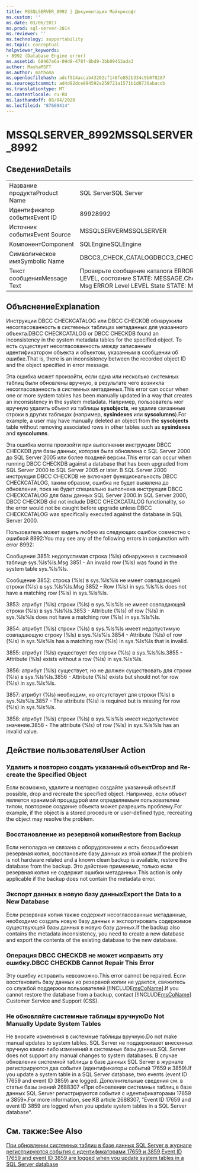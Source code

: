 ```yaml
---
title: MSSQLSERVER_8992 | Документация Майкрософт
ms.custom: ''
ms.date: 03/06/2017
ms.prod: sql-server-2014
ms.reviewer: ''
ms.technology: supportability
ms.topic: conceptual
helpviewer_keywords:
- 8992 (Database Engine error)
ms.assetid: 68467e6a-09d8-478f-8bd9-3bb09453ada3
author: MashaMSFT
ms.author: mathoma
ms.openlocfilehash: adcf914accab43202cf148fe852b334c9b078287
ms.sourcegitcommit: ad4d92dce894592a259721a1571b1d8736abacdb
ms.translationtype: MT
ms.contentlocale: ru-RU
ms.lasthandoff: 08/04/2020
ms.locfileid: "87669414"
---
```

# <a name="mssqlserver_8992"></a><span data-ttu-id="68b17-102">MSSQLSERVER_8992</span><span class="sxs-lookup"><span data-stu-id="68b17-102">MSSQLSERVER_8992</span></span>
    
## <a name="details"></a><span data-ttu-id="68b17-103">Сведения</span><span class="sxs-lookup"><span data-stu-id="68b17-103">Details</span></span>  
  
|||  
|-|-|  
|<span data-ttu-id="68b17-104">Название продукта</span><span class="sxs-lookup"><span data-stu-id="68b17-104">Product Name</span></span>|<span data-ttu-id="68b17-105">SQL Server</span><span class="sxs-lookup"><span data-stu-id="68b17-105">SQL Server</span></span>|  
|<span data-ttu-id="68b17-106">Идентификатор события</span><span class="sxs-lookup"><span data-stu-id="68b17-106">Event ID</span></span>|<span data-ttu-id="68b17-107">8992</span><span class="sxs-lookup"><span data-stu-id="68b17-107">8992</span></span>|  
|<span data-ttu-id="68b17-108">Источник события</span><span class="sxs-lookup"><span data-stu-id="68b17-108">Event Source</span></span>|<span data-ttu-id="68b17-109">MSSQLSERVER</span><span class="sxs-lookup"><span data-stu-id="68b17-109">MSSQLSERVER</span></span>|  
|<span data-ttu-id="68b17-110">Компонент</span><span class="sxs-lookup"><span data-stu-id="68b17-110">Component</span></span>|<span data-ttu-id="68b17-111">SQLEngine</span><span class="sxs-lookup"><span data-stu-id="68b17-111">SQLEngine</span></span>|  
|<span data-ttu-id="68b17-112">Символическое имя</span><span class="sxs-lookup"><span data-stu-id="68b17-112">Symbolic Name</span></span>|<span data-ttu-id="68b17-113">DBCC3_CHECK_CATALOG</span><span class="sxs-lookup"><span data-stu-id="68b17-113">DBCC3_CHECK_CATALOG</span></span>|  
|<span data-ttu-id="68b17-114">Текст сообщения</span><span class="sxs-lookup"><span data-stu-id="68b17-114">Message Text</span></span>|<span data-ttu-id="68b17-115">Проверьте сообщение каталога ERROR, уровень LEVEL, состояние STATE: MESSAGE.</span><span class="sxs-lookup"><span data-stu-id="68b17-115">Check Catalog Msg ERROR Level LEVEL State STATE: MESSAGE.</span></span>|  
  
## <a name="explanation"></a><span data-ttu-id="68b17-116">Объяснение</span><span class="sxs-lookup"><span data-stu-id="68b17-116">Explanation</span></span>  
 <span data-ttu-id="68b17-117">Инструкции DBCC CHECKCATALOG или DBCC CHECKDB обнаружили несогласованность в системных таблицах метаданных для указанного объекта.</span><span class="sxs-lookup"><span data-stu-id="68b17-117">DBCC CHECKCATALOG or DBCC CHECKDB found an inconsistency in the system metadata tables for the specified object.</span></span> <span data-ttu-id="68b17-118">То есть существует несогласованность между записанным идентификатором объекта и объектом, указанным в сообщении об ошибке.</span><span class="sxs-lookup"><span data-stu-id="68b17-118">That is, there is an inconsistency between the recorded object ID and the object specified in error message.</span></span>  
  
 <span data-ttu-id="68b17-119">Эта ошибка может произойти, если одна или несколько системных таблиц были обновлены вручную, в результате чего возникла несогласованность в системных метаданных.</span><span class="sxs-lookup"><span data-stu-id="68b17-119">This error can occur when one or more system tables has been manually updated in a way that creates an inconsistency in the system metadata.</span></span> <span data-ttu-id="68b17-120">Например, пользователь мог вручную удалить объект из таблицы **sysobjects**, не удалив связанные строки в других таблицах (например, **sysindexes** или **syscolumns**).</span><span class="sxs-lookup"><span data-stu-id="68b17-120">For example, a user may have manually deleted an object from the **sysobjects** table without removing associated rows in other tables such as **sysindexes** and **syscolumns**.</span></span>  
  
 <span data-ttu-id="68b17-121">Эта ошибка могла произойти при выполнении инструкции DBCC CHECKDB для базы данных, которая была обновлена с SQL Server 2000 до SQL Server 2005 или более поздней версии.</span><span class="sxs-lookup"><span data-stu-id="68b17-121">This error can occur when running DBCC CHECKDB against a database that has been upgraded from SQL Server 2000 to SQL Server 2005 or later.</span></span> <span data-ttu-id="68b17-122">В SQL Server 2000 инструкция DBCC CHECKDB не включает функциональность DBCC CHECKCATALOG, таким образом, ошибка не будет выявлена до обновления, пока не будет специально выполнена инструкция DBCC CHECKCATALOG для базы данных SQL Server 2000.</span><span class="sxs-lookup"><span data-stu-id="68b17-122">In SQL Server 2000, DBCC CHECKDB did not include DBCC CHECKCATALOG functionality, so the error would not be caught before upgrade unless DBCC CHECKCATALOG was specifically executed against the database in SQL Server 2000.</span></span>  
  
 <span data-ttu-id="68b17-123">Пользователь может видеть любую из следующих ошибок совместно с ошибкой 8992:</span><span class="sxs-lookup"><span data-stu-id="68b17-123">You may see any of the following errors in conjunction with error 8992:</span></span>  
  
 <span data-ttu-id="68b17-124">Сообщение 3851: недопустимая строка (%ls) обнаружена в системной таблице sys.%ls%ls.</span><span class="sxs-lookup"><span data-stu-id="68b17-124">Msg 3851 - An invalid row (%ls) was found in the system table sys.%ls%ls.</span></span>  
  
 <span data-ttu-id="68b17-125">Сообщение 3852: строка (%ls) в sys.%ls%ls не имеет совпадающей строки (%ls) в sys.%ls%ls.</span><span class="sxs-lookup"><span data-stu-id="68b17-125">Msg 3852 - Row (%ls) in sys.%ls%ls does not have a matching row (%ls) in sys.%ls%ls.</span></span>  
  
 <span data-ttu-id="68b17-126">3853: атрибут (%ls) строки (%ls) в sys.%ls%ls не имеет совпадающей строки (%ls) в sys.%ls%ls.</span><span class="sxs-lookup"><span data-stu-id="68b17-126">3853 - Attribute (%ls) of row (%ls) in sys.%ls%ls does not have a matching row (%ls) in sys.%ls%ls.</span></span>  
  
 <span data-ttu-id="68b17-127">3854: атрибут (%ls) строки (%ls) в sys.%ls%ls имеет недопустимую совпадающую строку (%ls) в sys.%ls%ls.</span><span class="sxs-lookup"><span data-stu-id="68b17-127">3854 - Attribute (%ls) of row (%ls) in sys.%ls%ls has a matching row (%ls) in sys.%ls%ls that is invalid.</span></span>  
  
 <span data-ttu-id="68b17-128">3855: атрибут (%ls) существует без строки (%ls) в sys.%ls%ls.</span><span class="sxs-lookup"><span data-stu-id="68b17-128">3855 - Attribute (%ls) exists without a row (%ls) in sys.%ls%ls.</span></span>  
  
 <span data-ttu-id="68b17-129">3856: атрибут (%ls) существует, но не должен существовать для строки (%ls) в sys.%ls%ls.</span><span class="sxs-lookup"><span data-stu-id="68b17-129">3856 - Attribute (%ls) exists but should not for row (%ls) in sys.%ls%ls.</span></span>  
  
 <span data-ttu-id="68b17-130">3857: атрибут (%ls) необходим, но отсутствует для строки (%ls) в sys.%ls%ls.</span><span class="sxs-lookup"><span data-stu-id="68b17-130">3857 - The attribute (%ls) is required but is missing for row (%ls) in sys.%ls%ls.</span></span>  
  
 <span data-ttu-id="68b17-131">3858: атрибут (%ls) строки (%ls) в sys.%ls%ls имеет недопустимое значение.</span><span class="sxs-lookup"><span data-stu-id="68b17-131">3858 - The attribute (%ls) of row (%ls) in sys.%ls%ls has an invalid value.</span></span>  
  
## <a name="user-action"></a><span data-ttu-id="68b17-132">Действие пользователя</span><span class="sxs-lookup"><span data-stu-id="68b17-132">User Action</span></span>  
  
### <a name="drop-and-re-create-the-specified-object"></a><span data-ttu-id="68b17-133">Удалить и повторно создать указанный объект</span><span class="sxs-lookup"><span data-stu-id="68b17-133">Drop and Re-create the Specified Object</span></span>  
 <span data-ttu-id="68b17-134">Если возможно, удалите и повторно создайте указанный объект.</span><span class="sxs-lookup"><span data-stu-id="68b17-134">If possible, drop and recreate the specified object.</span></span> <span data-ttu-id="68b17-135">Например, если объект является хранимой процедурой или определяемым пользователем типом, повторное создание объекта может разрешить проблему.</span><span class="sxs-lookup"><span data-stu-id="68b17-135">For example, if the object is a stored procedure or user-defined type, recreating the object may resolve the problem.</span></span>  
  
### <a name="restore-from-backup"></a><span data-ttu-id="68b17-136">Восстановление из резервной копии</span><span class="sxs-lookup"><span data-stu-id="68b17-136">Restore from Backup</span></span>  
 <span data-ttu-id="68b17-137">Если неполадка не связана с оборудованием и есть безошибочная резервная копия, восстановите базу данных из этой копии.</span><span class="sxs-lookup"><span data-stu-id="68b17-137">If the problem is not hardware related and a known clean backup is available, restore the database from the backup.</span></span> <span data-ttu-id="68b17-138">Это действие применимо, только если резервная копия не содержит ошибки метаданных.</span><span class="sxs-lookup"><span data-stu-id="68b17-138">This action is only applicable if the backup does not contain the metadata error.</span></span>  
  
### <a name="export-the-data-to-a-new-database"></a><span data-ttu-id="68b17-139">Экспорт данных в новую базу данных</span><span class="sxs-lookup"><span data-stu-id="68b17-139">Export the Data to a New Database</span></span>  
 <span data-ttu-id="68b17-140">Если резервная копия также содержит несогласованные метаданные, необходимо создать новую базу данных и экспортировать содержимое существующей базы данных в новую базу данных.</span><span class="sxs-lookup"><span data-stu-id="68b17-140">If the backup also contains the metadata inconsistency, you need to create a new database and export the contents of the existing database to the new database.</span></span>  
  
### <a name="dbcc-checkdb-cannot-repair-this-error"></a><span data-ttu-id="68b17-141">Операция DBCC CHECKDB не может исправить эту ошибку.</span><span class="sxs-lookup"><span data-stu-id="68b17-141">DBCC CHECKDB Cannot Repair This Error</span></span>  
 <span data-ttu-id="68b17-142">Эту ошибку исправить невозможно.</span><span class="sxs-lookup"><span data-stu-id="68b17-142">This error cannot be repaired.</span></span>  <span data-ttu-id="68b17-143">Если восстановить базу данных из резервной копии не удается, свяжитесь со службой поддержки пользователей [!INCLUDE[msCoName](../../includes/msconame-md.md)].</span><span class="sxs-lookup"><span data-stu-id="68b17-143">If you cannot restore the database from a backup, contact [!INCLUDE[msCoName](../../includes/msconame-md.md)] Customer Service and Support (CSS).</span></span>  
  
### <a name="do-not-manually-update-system-tables"></a><span data-ttu-id="68b17-144">Не обновляйте системные таблицы вручную</span><span class="sxs-lookup"><span data-stu-id="68b17-144">Do Not Manually Update System Tables</span></span>  
 <span data-ttu-id="68b17-145">Не вносите изменения в системные таблицы вручную.</span><span class="sxs-lookup"><span data-stu-id="68b17-145">Do not make manual updates to system tables.</span></span> <span data-ttu-id="68b17-146">SQL Server не поддерживает внесенных вручную каких-либо изменений в системные базы данных.</span><span class="sxs-lookup"><span data-stu-id="68b17-146">SQL Server does not support any manual changes to system databases.</span></span> <span data-ttu-id="68b17-147">В случае обновления системной таблицы в базе данных SQL Server в журнале регистрируются два события (идентификаторы событий 17659 и 3859).</span><span class="sxs-lookup"><span data-stu-id="68b17-147">If you update a system table in a SQL Server database, two events (event ID 17659 and event ID 3859) are logged.</span></span> <span data-ttu-id="68b17-148">Дополнительные сведения см. в статье базы знаний 2688307 «При обновлении системных таблиц в базе данных SQL Server регистрируются события с идентификаторами 17659 и 3859».</span><span class="sxs-lookup"><span data-stu-id="68b17-148">For more information, see KB article 2688307, "Event ID 17659 and event ID 3859 are logged when you update system tables in a SQL Server database".</span></span>  
  
## <a name="see-also"></a><span data-ttu-id="68b17-149">См. также:</span><span class="sxs-lookup"><span data-stu-id="68b17-149">See Also</span></span>  
 <span data-ttu-id="68b17-150">[При обновлении системных таблиц в базе данных SQL Server в журнале регистрируются события с идентификаторами 17659 и 3859](https://support.microsoft.com/kb/2688307/EN-US).</span><span class="sxs-lookup"><span data-stu-id="68b17-150">[Event ID 17659 and event ID 3859 are logged when you update system tables in a SQL Server database](https://support.microsoft.com/kb/2688307/EN-US)</span></span>  
  
  
